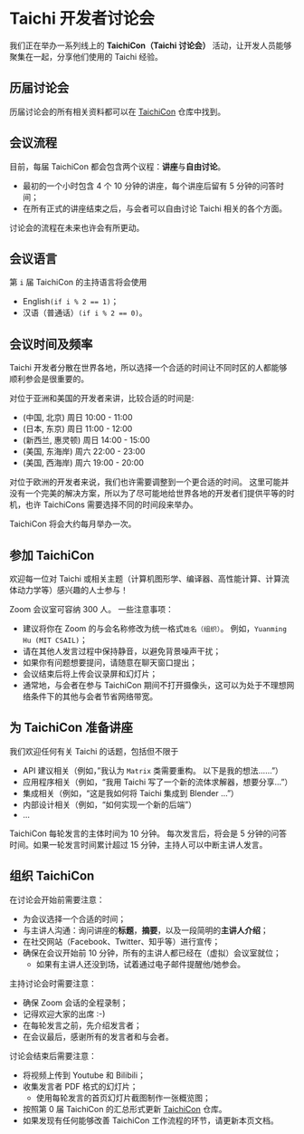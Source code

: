 # Taichi 开发者讨论会

我们正在举办一系列线上的 **TaichiCon（Taichi 讨论会）** 活动，让开发人员能够聚集在一起，分享他们使用的 Taichi 经验。

## 历届讨论会

历届讨论会的所有相关资料都可以在 [TaichiCon](https://github.com/taichi-dev/taichicon) 仓库中找到。

## 会议流程

目前，每届 TaichiCon 都会包含两个议程：**讲座**与**自由讨论**。

- 最初的一个小时包含 4 个 10 分钟的讲座，每个讲座后留有 5 分钟的问答时间；
- 在所有正式的讲座结束之后，与会者可以自由讨论 Taichi 相关的各个方面。

讨论会的流程在未来也许会有所更动。

## 会议语言

第 `i` 届 TaichiCon 的主持语言将会使用

- English`(if i % 2 == 1)`；
- 汉语（普通话）`(if i % 2 == 0)`。

## 会议时间及频率

Taichi 开发者分散在世界各地，所以选择一个合适的时间让不同时区的人都能够顺利参会是很重要的。

对位于亚洲和美国的开发者来讲，比较合适的时间是:

- (中国, 北京) 周日 10:00 - 11:00
- (日本, 东京) 周日 11:00 - 12:00
- (新西兰, 惠灵顿) 周日 14:00 - 15:00
- (美国, 东海岸) 周六 22:00 - 23:00
- (美国, 西海岸) 周六 19:00 - 20:00

对位于欧洲的开发者来说，我们也许需要调整到一个更合适的时间。 这里可能并没有一个完美的解决方案，所以为了尽可能地给世界各地的开发者们提供平等的时机，也许 TaichiCons 需要选择不同的时间段来举办。

TaichiCon 将会大约每月举办一次。

## 参加 TaichiCon

欢迎每一位对 Taichi 或相关主题（计算机图形学、编译器、高性能计算、计算流体动力学等）感兴趣的人士参与！

Zoom 会议室可容纳 300 人。 一些注意事项：

- 建议将你在 Zoom 的与会名称修改为统一格式`姓名（组织）`。 例如，`Yuanming Hu (MIT CSAIL)`；
- 请在其他人发言过程中保持静音，以避免背景噪声干扰；
- 如果你有问题想要提问，请随意在聊天窗口提出；
- 会议结束后将上传会议录屏和幻灯片；
- 通常地，与会者在参与 TaichiCon 期间不打开摄像头，这可以为处于不理想网络条件下的其他与会者节省网络带宽。

## 为 TaichiCon 准备讲座

我们欢迎任何有关 Taichi 的话题，包括但不限于

- API 建议相关（例如，”我认为 `Matrix` 类需要重构。 以下是我的想法……”）
- 应用程序相关（例如，“我用 Taichi 写了一个新的流体求解器，想要分享…”）
- 集成相关（例如，“这是我如何将 Taichi 集成到 Blender …”）
- 内部设计相关（例如，“如何实现一个新的后端”）
- ...

TaichiCon 每轮发言的主体时间为 10 分钟。 每次发言后，将会是 5 分钟的问答时间。如果一轮发言时间累计超过 15 分钟，主持人可以中断主讲人发言。

## 组织 TaichiCon

在讨论会开始前需要注意：

- 为会议选择一个合适的时间；
- 与主讲人沟通：询问讲座的**标题**，**摘要**，以及一段简明的**主讲人介绍**；
- 在社交网站（Facebook、Twitter、知乎等）进行宣传；
- 确保在会议开始前 10 分钟，所有的主讲人都已经在（虚拟）会议室就位；
  - 如果有主讲人还没到场，试着通过电子邮件提醒他/她参会。

主持讨论会时需要注意：

- 确保 Zoom 会话的全程录制；
- 记得欢迎大家的出席 :-)
- 在每轮发言之前，先介绍发言者；
- 在会议最后，感谢所有的发言者和与会者。

讨论会结束后需要注意：

- 将视频上传到 Youtube 和 Bilibili；
- 收集发言者 PDF 格式的幻灯片；
  - 使用每轮发言的首页幻灯片截图制作一张概览图；
- 按照第 0 届 TaichiCon 的汇总形式更新 [TaichiCon](https://github.com/taichi-dev/taichicon) 仓库。
- 如果发现有任何能够改善 TaichiCon 工作流程的环节，请更新本页文档。
